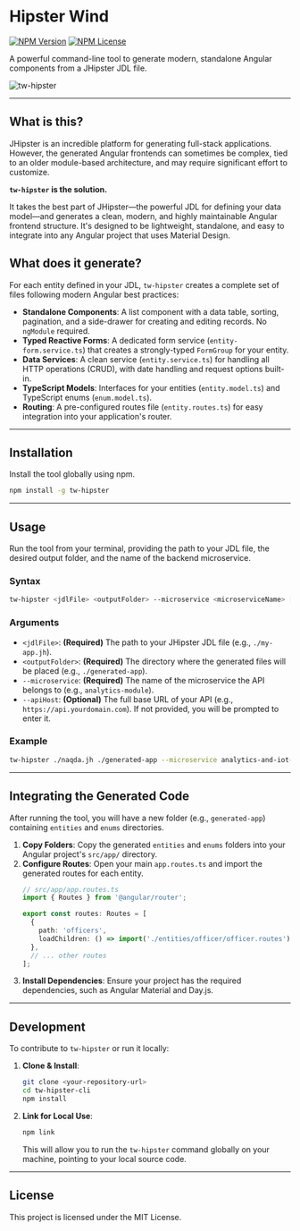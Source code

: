 # Hipster Wind

[![NPM Version](https://img.shields.io/npm/v/tw-hipster.svg)](https://www.npmjs.com/package/tw-hipster)
[![NPM License](https://img.shields.io/npm/l/tw-hipster.svg)](https://www.npmjs.com/package/tw-hipster)

A powerful command-line tool to generate modern, standalone Angular components from a JHipster JDL file.

![tw-hipster](https://dl3.pushbulletusercontent.com/t8yw4uwEB1dQWXeep8N4LhYBZ8ZjGfEF/Gemini_Generated_Image_g0m55yg0m55yg0m5%20(1).png)

---

## What is this?

JHipster is an incredible platform for generating full-stack applications. However, the generated Angular frontends can sometimes be complex, tied to an older module-based architecture, and may require significant effort to customize.

**`tw-hipster` is the solution.**

It takes the best part of JHipster—the powerful JDL for defining your data model—and generates a clean, modern, and highly maintainable Angular frontend structure. It's designed to be lightweight, standalone, and easy to integrate into any Angular project that uses Material Design.

## What does it generate?

For each entity defined in your JDL, `tw-hipster` creates a complete set of files following modern Angular best practices:

* **Standalone Components**: A list component with a data table, sorting, pagination, and a side-drawer for creating and editing records. No `ngModule` required.
* **Typed Reactive Forms**: A dedicated form service (`entity-form.service.ts`) that creates a strongly-typed `FormGroup` for your entity.
* **Data Services**: A clean service (`entity.service.ts`) for handling all HTTP operations (CRUD), with date handling and request options built-in.
* **TypeScript Models**: Interfaces for your entities (`entity.model.ts`) and TypeScript enums (`enum.model.ts`).
* **Routing**: A pre-configured routes file (`entity.routes.ts`) for easy integration into your application's router.

---

## Installation

Install the tool globally using npm.

```bash
npm install -g tw-hipster
```

---

## Usage

Run the tool from your terminal, providing the path to your JDL file, the desired output folder, and the name of the backend microservice.

### Syntax

```bash
tw-hipster <jdlFile> <outputFolder> --microservice <microserviceName> [--apiHost <host>]
```

### Arguments

-   `<jdlFile>`: **(Required)** The path to your JHipster JDL file (e.g., `./my-app.jh`).
-   `<outputFolder>`: **(Required)** The directory where the generated files will be placed (e.g., `./generated-app`).
-   `--microservice`: **(Required)** The name of the microservice the API belongs to (e.g., `analytics-module`).
-   `--apiHost`: **(Optional)** The full base URL of your API (e.g., `https://api.yourdomain.com`). If not provided, you will be prompted to enter it.

### Example

```bash
tw-hipster ./naqda.jh ./generated-app --microservice analytics-and-iot-module
```

---

## Integrating the Generated Code

After running the tool, you will have a new folder (e.g., `generated-app`) containing `entities` and `enums` directories.

1.  **Copy Folders**: Copy the generated `entities` and `enums` folders into your Angular project's `src/app/` directory.
2.  **Configure Routes**: Open your main `app.routes.ts` and import the generated routes for each entity.
    ```typescript
    // src/app/app.routes.ts
    import { Routes } from '@angular/router';
    
    export const routes: Routes = [
      {
        path: 'officers',
        loadChildren: () => import('./entities/officer/officer.routes').then(m => m.officerRoutes)
      },
      // ... other routes
    ];
    ```
3.  **Install Dependencies**: Ensure your project has the required dependencies, such as Angular Material and Day.js.

---

## Development

To contribute to `tw-hipster` or run it locally:

1.  **Clone & Install**:
    ```bash
    git clone <your-repository-url>
    cd tw-hipster-cli
    npm install
    ```

2.  **Link for Local Use**:
    ```bash
    npm link
    ```
    This will allow you to run the `tw-hipster` command globally on your machine, pointing to your local source code.

---

## License

This project is licensed under the MIT License.
